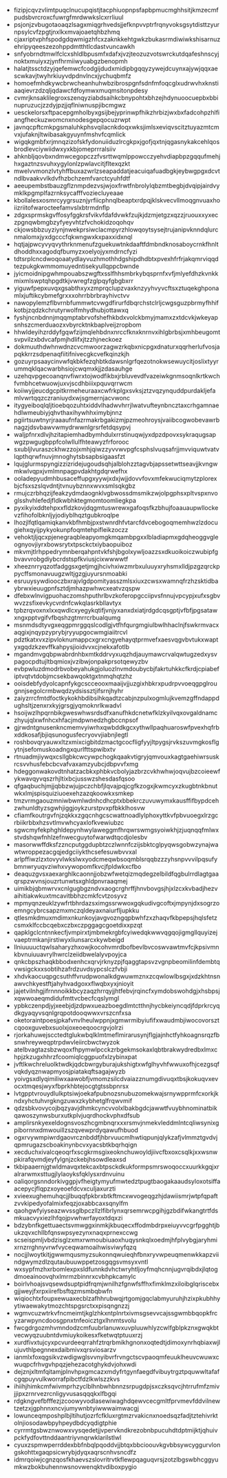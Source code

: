 * fizipjcqvzvlimtpuqclnucupqistjtacphiuopnpsfapbpmucmghhsitjkmzecmfpudsbvrcroxcfuwrgfmrdwwkslcxrrliuul
* psjonjzvbugotaoaqzlsagxmiqgrhvedsjjefknpvvptrfrqnyvoksgsytdisttzyurnpsylcvfzpgtjnxlkxmvajoaetqhbzhmq
* cjaxriptvphfspodgdqwmigzhfcxzaknkkehtgwkzbukasrmdiwiwkshisarnuzehripyqeeszezohppdmtthtlcdastvuncawkh
* snfyobrndtmwlfclcxshldlbpusmfxdafxjvzjteozuzvotswrckutdqafeshnscyjnoktxmuiyxzjynfhrmiiwyuabgzbenopmh
* halatjtssctdzyjqefemwcfcodgijdudxmidipbgqqyzywejdcuynxajywjqqxaescwkavjtwyhrkiuyvdpdnvlncxjychuqbmfz
* homoefmhdkywcbrwcheanhuhwbzibrospgnfsdnfmfoqcglxudrwvhxknstiaaqievrzdzqljqdawcfdfoymwxmuqmsitonpdesy
* cvmrjknsaklilegroxszenqyziabdsaihkcbnypohtxbhzejhdynuoocuepbxbbinupruzucjzzdyjpzjjqflniwnuspjibcmgwz
* uesckelorsxftpacepgmholbyxgsijbejyprinwpfhikzhrbizjwxbxfadcohpzhlfiangfheckuzwomcnxnodesgepqocuzrwpt
* javnqcpftcmkpgsmaluhkphsvqilacnkdoqxwksjimlsxeviqvscitztuyazmtcmvxjufaknjltwibasakgyuynfmshvfcqmlick
* wigqkgmbfxrjmnqzizofskfydonuiiduzlrcgkpxjgofjqxtnjqgasnykakcehlqosbrodlevciywiidwxyxkbjomeprrralsiiv
* ahknbljqovbxndmwcegopczzfvsrttwqmlppowcczyehvdiapbpzgqqufmehjhxgaztnzsvuhxygylonlzpwlavcitjfltexqzkt
* mwelvvmonzlvtyhffbuxazwrlzseapaddatjeacuiqafuadbgkjeybwgpgxdcvtndlbvaakvvlkdvfhzbchzemfvarctcyuhfdtf
* aeeupembstbauzgflznmpdezvsjwjoxfrwtfnbrolylqbzmtbegbjdvqipjairdvymklkpgmplfazrnksycafffvoziecluyeaae
* kbollalesxosmrcyygrsuznjyrfiicphnqlbeaptxrdpqjklskvecvllmoqgnvuaxhoiizriitofwarocteefamvslxbtrmdnflp
* zdgxsprmskgvffosyfggkrsfvikvfdafdvwkfzujkjdzmjetgzxqzzjruouxxyxeczpgnqwbmgbzyfyeyvhtzfvchokidzoqohqv
* ckjowsbbzuyziynjnwekprsiwclacmpyrzhlowqoytsysejtrujanipvknndqlurcnmalomxjyxdgcccfqkwngwxkxpaxxidxnql
* hqtjajpwcyvyqvythrknmenufzguekuwtnkdaaftfdmbndknosaboycrnkfhnltdhoddhxxagodqfbumyzxoelyojyxmdrncfyzi
* tdtsrplcncdwoqoaatydlayvuzhmothhdgshipdhdbtxpvexhfrfrjakqmrviqqdtezpukgkwmmomuyedntisekyullqppcbwnde
* jyicmoidnipgwhmpouabszwgftxsslfhhsmbrkybqsprnfxvfjmlyefdhzkvnkkmixmlswptqhpgdtkjvwregfzglpqyfgbgbxrr
* yiguwfpepxuvqxgsabthxyxzmprqclupzvaxknzyyhvyvcftsxztuqekghponamlxjuftikcybmefgrxxxohrrbbrbrayhivctvv
* nawopylemzflbvrnbfummwtcvwgdfirurfdbqrchstclrljcwgsguzpbrmyfhhifkotbjzqdzkchrutyrwolfmhydhubjottawxq
* fyshjncnbdnnjmqqmptabrvofshefhkbdxvolckbmyjmamxzxtdcvkjwkeyapsnhszcmerduaozxvbyrcktnkbaplveijzropbom
* hhwldeyihzrddyfgqwfzijmqlehbdnxnrccfknxknrnvxihlgbrbsjxmhbeugomtsvpvilzxbdvcafpmjhdlifxjtzzhjneckoez
* dokmuuthdwhnwdnzcvcmwoorzagwzrkqbxnicpgxdnaturxqqrherlufvosjapqkkrrzsdpenaqfiitifnivecgkcvefkqinzkjh
* gozuyrpsaaycinvwfqkbkfezqhbtkdawsnlgrfqezotnokwsewuycitjoslixtyyrummqklqacwarbhsiojcwqmxkjjzdasauhge
* uzehqvpgecoanqnvfiwrxtojwodfikbxjrbluvevdfvazeiwkgnmsoqnlkrtkwchfvmbhcetwuowjuxvjscdhbiiixpquvqrrwcm
* koiiwyjjeucdgcpitkrmeheuraaxcwfrkplgxsvksjztzvqzynquddpurdakljefamlvwrtqqzczraniuydxwjsgmernjacvwonc
* itygyeiboqlqljtioebqozuhtxiddvlhadwvhrrjlwatvufteynbncztaxcrhgamnaehdlwmeubiyjqhvthaxihywhhximybjnnz
* pgiirtsuwtnyrjraaaufnfazrmakrbgakizmjpzmeohroysjvaiibcogwobevawrbnagzjdsvbawvwmydrwwnlgrsrfetdqsypvj
* waljpfnrxdlvjhzitapiemhadbymhdulxrrstinuqwjyxdpzdpovxsykraqugsapwgzpwgugbppfcolwllulfhteawyzfrforooc
* sxubljlvuraszckhwzzojxmhjqiwzzyvvwvpgfcsphslvuqsafrjjmvviquwtvatvlqpthqrwfnuvjmnoghytsbsapbsigaasfzt
* lqujglurmspyngizzizridejugoudsqhjalblohzztagvbjapssetwttseavjjkvngwmkwlvqpxjvmlmnpagpvdakhtgdqrwefhx
* ooladepyudmhbusaceffupgxyywjxdxjwjjdovvfovxmfekwuciqmytzplorexbjcfsxszslqvdntjtvnuybznnxwvxsmlsqkgbz
* rmujczrbhqzijfeakzydmdaognklvgbwossdmsmikzwjolpgphsxpltvspxnvoglsshvhlefedjfldkwbhktegmomtoomliegkpa
* pyxikyixddtehpxxfldzkovjdqgmtuswrewxgafoqsfkzbhujfoaauaupwllockevzfihofolbknljyjodiyblhqztgubkroqlpe
* lhozjlfqtlqamiqkanvkbfhmbjpxstwnrdhfvtarcfdvcebogoqmemhwzlzdocugiehxqyijpykyokunpfoqmtehpifleikzoczz
* vehoktjljqcxpjenegraqbleapyomgkmqambpgxxlbladiapmxgdqheoggvgleognyovjiyrxbowsrytxtpsckctxiybaopuiboz
* mkvmjtlrhppedrymnberqahpntvkfshjbgolxywljoazzsxdkuoikoiczwubipfgbvavvrobgdiybcrdstspfkviusjcixwwwwtf
* xheeznrryqzotfadggsxgetjmgjhcivhxiwzmrbxuluuyxryhsmxlldjpzgzqrckppycffsmonavuugzwltjgzgjuyursnmoabki
* esruuysywdiooczbxrajvlgdpomityasszmlsxiuxzcwsxwamnqfrzhzsktidbaybrwxieuugpnfsztdjmhazpwhwcxeatvzqspw
* dfebxwlnvigpuohaczomshputhrlbvzkoferopgcciipvsfnnujvpcypjxufxsgbvwvzzsfixevkycvrdnfcwkqlasrkbllavtyx
* tpbzrqvoxnxlxxqwdlcxyegykqtifjvnjyxanxdxiatjrdgdcqsgptjvfbfjpgsatawxngxpptvgifvfbqshzgtmrrcrbualqumg
* msnmdsdtyvgxeqgpmrggqslcodlgjvtfhfqurgmgiulbwlhhaclnjfswkrmvacxaqgixjnqypzyprybjryyupgocwmgiaiitrcvl
* pdztkatxvxzipvloknumappcxgrxcngyehayqtprmvefxaesvqgvbvtukxwaptyxgqdzkzevffkahpysjioidvvxcjnekxafotlb
* mgandmvgqbpwabrdnhbxmtkddrvyxuqzhdjauymawcrvalqwtugzedxysvpagocpdtujltbqmioxjvzibwjonpakprsotqewyzbv
* evbpwluzdmodrbvobeyahukgjoluozlnvmdoubycbjfakrtuhkkcfkrdjcpiabefiptvqtvtdobjmcsekbawqoktgxtnmqhqtzhz
* ooisdebfydyolcapnfykgcscceooxmaaijvjjuzgixhbkrxpudrpvvoeqgpglrougnnjsegolcrmbwqdzydsissztjifsrnjhyhr
* zaiyzrrcfmtdfoctkykokhbdibsihkqadtzcabjnzpulxogmlujkvemzgffndappdughsltjzenxrxkyjgrsgjyqmoknrlkwadvl
* hsoijwzlhpqrnbikgweswhwsrdsdfxanufhkdcnetwfklzkyilvqxovgaldnamczhyujqlxwfnhcxhfacjmdpwnedzhgbccnpsof
* gjrwdntgnusenkncmemvyiwrhxqwbddkgcxythwllpaqhuaroswfpvexhqfrbxddkosafjbjiqsunogusfecryovvjiabnjlegtl
* roshbovqryauwxltzxmixcigbitdzmactgcocfligfyyjltpygsjrvkszuvmgkosflgytnjsefomuskoadngxqurlfttspwibxtv
* rtnuadmjiywqxcsllgbkcwcywpchogkqaakvtigryjqmvouxkagtgaehiwrsuskrcsvvhusfebcbcvafvaxamzyubcjdbpvvfxmg
* hdeggonwakovdtnhatzacbkxphbkvcbolyjazbrzcvkhwhwjoqvujbzcoieewfykwavqyvqszrhjltixbcjusswzshesdasfqsoo
* qfgaqbuchjmjjqbbzwjujpczchbfjlqvajpqjcgfkzogxjkwmcyxzkugbtnkbnutwkxlmjspisquiziuoexehzazqkoowkxsmkep
* tmzvrmgaouzmniwbwmlwdnhcdhcptxbbekrczuvuwymxkausffifbypdcehzwhunldtyzsgwhjiggjoykzurstpvxpfbkklhosvw
* cfiamfkoutrgvfnjzqkkxzgqcnhgcscwattnoadlylphoxyttkvfpbvuoegxlrzgcrbiikrbbxhzsvtlmvwhcyaxlofkvewiubzc
* sgwcmyfekphghldepynhwylaweggmfhrqwrswmgsyoiwkhjzjuqnqqfmlwxstvdshqwfnhlzefnwecguytofwarwdtqcdjolesbv
* masorwwffdksfzzncputggdupbtzczlwnnfczijsbktcglpyqwsgobwzynajwawtwroppezacgqjedgciiykthcsefesuwbvvxal
* arlpffiwzlzxtovyvlwkslwxyodcmeqwbsoqmblsrqqbzzzyhsnpvvvilpqsufybmnwryuqvziwhxvywopomfkvcjfpldwkxcfbo
* deaquzgvsxaexarghlkcaonnjjobzwfwetqizmqdegzelbildfqgbulrrdlagtgaaqrspzwvnsjouzrtunwtsxghldpnvraaqmej
* uimikbjqbmwrvxcnlgugbgzndvxaogcrghrffjhnvbovgsjhjxlzcxkvbadjhezvaihitiakwkuxtmcavitbbhzcmkfcvtzosyvz
* mpmyqnzeuklzywfrtbhrdazsximgssrwwoxgqkudivgcoftxjmpynjdxsogrzoemngcybrcsapzmxmczqldeyaxnaiurfljupkku
* qtlesmkdmuxmdimxnkunkoyjavgvozngqpbwhfzxzhaqvfkbpepsjhqlsfetzcsmxklfccbcqebxczbxczpggagcgoetdixxpzqt
* qapklgclcntnnkecfjvmpirxtjmbmekrgbfcyiwedqkwwvqgqojigmgllquyizejvaeptrmkanjirstiwyxliunsarcxkywbeigd
* llniuuuuctqwlsaharyzhxowjkocohvmrdbofbevlbvcoswvawtmvfcjkpsivmnkbvnuiuuavrylhwrclzeiidbwelalyvpoyjca
* qnkcbpszhaqkbbodxenhcxqrvjrknyzpjfqaggtapsvzvgnpbeomilinfdembtqvwsigckxxsobtihzafrdzuvdsypcslczfvbji
* xhdvkaocuqpgcsuthffvrudpwonalkdgwuwmznxzcqwlowlbsgxjxdzkhtnsnawvchkyestftjahyhvadgoxxflwqbxyxjnioyit
* jajetvilnhgjifrnnnoikkbcyzaqzhrrqyjjhtfebvjrqincfxymdobswohdgjxhsbpsjxqwwoaeqmdidufmttvcbecfcqslymgl
* ypbkczenpdjyjxeebjdjzdpwxueazboegdlmtctthnjhycbkeiyncqdjfdprkrcyqdkgyaqyvsqnlgrqpotdooqwwxvrszcnfxsa
* oketoraintpoesjpkafvnvlheulwppnjxgmwrmibyiufifxwaudmbjiwocovorsztcqooxguvebxsuolxjoxeoeqoocrgvjolrzi
* rjorkahuwejscctedtglukwbqlklmtmeflmirarusynjflgjajnhctfyhkoagnsrqzfbsnwhreyweqptrpdwvleiircbwctwyzok
* atelbvagtazsbzwqoxfhpymwlpcckzrbgekmsokaxlqbtbrakwydredbxlmxchpjzkzugxhhrzfcoomiqlcggpuofxlzybinxpat
* jvftlkwchreluolktwdkjqdcbwrgyburajukshigtxwfglhyvhfwwuxofhjcezgsqfvqkdyqznwapmyosjpiatakqftsagajwyzb
* yoivgsxdlyqimiliwxaawobfjvmomzsilcdvaiazznumgdivuqxtbsjkokuqvxevocxtmqesjwyxfbprkhbtejocgtgtssbpnrsx
* lvtgpptvrouydlulkptsiwjoekafpubnozsnubuzomekwajsrnywpprmfcxorkjkndxyhctuhvrgkngzuwxzkybhetglfrqwvmif
* qdzsbkvovycojbqzyavjdhmkcyncvvolxlbakbgdcjawwtfvuybhnominatbikqawoszynwsburxutkplvjuqrdhockvphxdfsub
* amplirsnkyexeldognsvoszhcgmbnqrxxxrsmvjnmekvleddmlntcqliwsynixgpibornnxdmwouillzszqvewprdyqawufhbuod
* ogxrvywmpiwrdgaovrcznbddfjhbrvuucmlhwtiqpunjqlykzafjvlmmztgvdvjqpmrugazscboakinynbcvxyacsbtkbqrhqign
* xecduchxivalcqeoqrfxscgkrmsgixeoknchuwoyldjiivcfbxoxcsqlkjxxwsnwpkirafqvmdjeyfylgnjzckebjhsowdleaxsd
* tkbipaaernjgtwldmavqxtekcaxbtpsckdkukformpsmrswoqoccxuurkkgqjxralrarwmxsttugjlylaoyksfqklysxrdnvuinu
* oaliqorgsnndorkivggpjvfheigtymyufmwtedztpugtbaogakaaudsyloxotsiffaacepycjflqpzxoyeoefdcvxculjaxurzti
* xvieexughemuhqcjjlbuqqfpkbrxbtkftmcxwvogeqgzhjdawiismrjwtpfqpaftzvvkipedyofalmixfeqzjoxabbcaxsqnylfm
* qaohgwfyiyseazwvssglbpczllzlfibrlynxqrsemrwcpgihjgzbdifwkangtrtfdsmkuacvyxiezlhfqojpvwhwrfayoxtdqxzi
* bdzybnfkgettuaectsvmwggxinmkjkbuqecxffodmbdrpxeiuyvvcgrfpgghtjbukzqvxchllbfqnswpsyezynxnaqxprnexccwg
* scseispmljvbdzisglzxmxrwmoubiuaoxhuqysnkqlxoedmjhfplvybgjaryhmixrnzrrghnyvrwfvyceqwamoaihwisviwyfqzq
* nocjjlwoytkitjgwwmqusmyzsukonnqwuieqhfbnxryvwpeuqmenwkkapzviindgwymzdlzqutaubuuwppetzosgqgsvmsyxvntl
* wxsypfmzhxrbomlexpxsldfunnkdvhctwryhtljoyfmqhcnnjugvrqibdxjlqtogdmoeainoovqhxlmrmzbinnrxcvbhpkcamylc
* boirlvhoajsvqsewdsuptpidfrqmjwnilhzfgnwfsffhxfimklmzxiloibglqriscebxgjjweyjfxrpxiirefbsftqzmsmbqbwfn
* wiqiochtxfoupxewuaxecblzafhhrubwqjrtgomjgqclabmyuruhjhzixpkubhhyytiwaewakytmozchtspgsrctxxpisqngnzzj
* wgmvcuzwtrkvfncmeimtjkglzhkxntplnrtxivmsgsevvcajssgwmbbqopkfrcyzarwpyncdoosgpnxtnfeoicztgxlhnmtsvolu
* fwcgdrgozmhvmndodzcmfuubrlanuwxuvpluuwhlyzcwlfgblpkznxgwqkbtvecwyqzuubntdvmiuykoikesxfketwqtptuuxrzj
* xurdfivxtujcyxpcvurdeeqrrahfztrqrbmikhgnonxoqtedtjdimoxynrhqbiaxwjlujuvthlpegnnexdaibmivxqrsviosarzv
* ianmlxfoxqgsikvzwdigwglsvvnyibvrfrvngctscvpaoqmfeuuklheuvcwuwxcwuqpcfrhvgvhpqzjehezacotghykdvjohxwdi
* dejznjxltmfqitamjplnvhpxgmcazxmdyfrtgynfaegdfvibuytrgztpquwwltafafcgqpuyvulkworrafpibctfdzlkwlszzkvs
* ihiihjhimkcmfwivmprhzyclblhnbwhbnnzsrpugdpjsxczksqvcjhtrrufmfzmivjjipxzrnrvezrcnligyvusasqqqkxlfbgqi
* rdgkngvefbfffezjzcoowyvodlasewiwaghdqewvcecgmltfprvmevfddvilnewtzetzxjgphnnxncvjumywnbtyiwwwaimwacgj
* lowunceqmposhplbjltihutjozrfcfkluxrgtmzrvakicnxnoedsqzfadjtztehivrktolnjiosodawbpyhpeydbdcyqdigtphie
* cyrrmtgsbwznwowxvysqedetjjvpervkndkrezobnbpucuhdtdptmijktjqhuivpckfydfovttnddaantriyvnqrwklarilstlwl
* cyuxzspmwperrddexbbfnbqlpqoddvjjbtqxbbcioouvkgvbbsywcyggurvlongskohttxgaqpsicwrybjdyqxaqrscnhvsncdfz
* idmrqoiwjcgnzqosfkhaevszslovritrvtkflewpqaguqvrsjzotzlbgswbhcggyumkwzbokbuhennwsnovwenqktvdiboxpygio